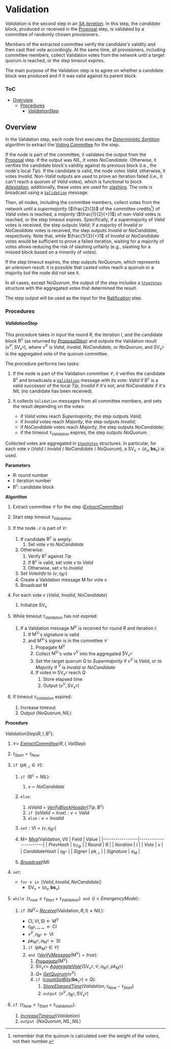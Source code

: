 # Validation
*Validation* is the second step in an [*SA iteration*][sai]. In this step, the *candidate* block, produced or received in the [Proposal][prop] step, is validated by a committee of randomly chosen provisioners.

Members of the extracted committee verify the candidate's validity and then cast their vote accordingly. At the same time, all provisioners, including committee members, collect Validation votes from the network until a target quorum is reached, or the step timeout expires.

The main purpose of the Validation step is to agree on whether a candidate block was produced and if it was valid against its parent block.

### ToC
  - [Overview](#overview)
    - [Procedures](#procedures)
      - [*ValidationStep*](#validationstep)

## Overview
In the Validation step, each node first executes the [*Deterministic Sortition*][ds] algorithm to extract the [Voting Committee][vc] for the step.

If the node is part of the committee, it validates the output from the [Proposal][prop] step. If the output was $NIL$, it votes $NoCandidate$. Otherwise, it verifies the candidate block's validity against its previous block (i.e., the node's local $Tip$). If the candidate is valid, the node votes $Valid$, otherwise, it votes $Invalid$.
$\text{Non-}Valid$ outputs are used to prove an iteration failed (i.e., it can't reach a quorum of $Valid$ votes), which is functional to block [*Attestation*][fin]; additionally, these votes are used for [slashing][sla].
The vote is broadcast using a [`Validation`][vmsg] message.

Then, all nodes, including the committee members, collect votes from the network until a *supermajority* ($\frac{2}{3}$ of the committee credits[^1]) of $Valid$ votes is reached, a *majority* ($\frac{1}{2}{+}1$) of $\text{non-}Valid$ votes is reached, or the step timeout expires.
Specifically, if a supermajority of $Valid$ votes is received, the step outputs $Valid$; if a majority of $Invalid$ or $NoCandidate$ votes is received, the step outputs $Invalid$ or $NoCandidate$, respectively.
Note that, while $\frac{1}{3}{+}1$ of $Invalid$ or $NoCandidate$ votes would be sufficient to prove a failed iteration, waiting for a majority of votes allows reducing the risk of slashing unfairly (e.g., slashing for a missed block based on a minority of votes).

If the step timeout expires, the step outputs $NoQuorum$, which represents an unknown result: it is possible that casted votes reach a quorum or a majority but the node did not see it.

In all cases, except $NoQuorum$, the output of the step includes a [`StepVotes`][sv] structure with the aggregated votes that determined the result.

The step output will be used as the input for the [Ratification][rat] step.

### Procedures

#### *ValidationStep*
This procedure takes in input the round $R$, the iteration $I$, and the candidate block $\mathsf{B}^c$ (as returned by [*ProposalStep*][props]) and outputs the Validation result $`(v^V, \mathsf{SV}_{v^V})`$, where $v^V$ is $Valid$, $Invalid$, $NoCandidate$, or $NoQuorum$, and $\mathsf{SV}_{v^V}$ is the aggregated vote of the quorum committee.

The procedure performs two tasks: 

1. If the node is part of the Validation committee $\mathcal{C}$, it verifies the candidate $\mathsf{B}^c$ and broadcasts a [`Validation`][vmsg] message with its vote: $Valid$ if $\mathsf{B}^c$ is a valid successor of the local $Tip$, $Invalid$ if it's not, and $NoCandidate$ if it's $NIL$ (no candidate has been received).

2. It collects `Validation` messages from all committee members, and sets the result depending on the votes:
   - if $Valid$ votes reach $Supermajority$, the step outputs $Valid$;
   - if $Invalid$ votes reach $Majority$, the step outputs $Invalid$;
   - if $NoCandidate$ votes reach $Majority$, the step outputs $NoCandidate$;
   - if the timeout $\tau_{Validation}$ expires, the step outputs $NoQuorum$.

Collected votes are aggregated in [`StepVotes`][sv] structures. In particular, for each vote $v$ ($Valid$ / $Invalid$ / $NoCandidate$ / $NoQuorum$), a $\mathsf{SV}_v=(\sigma_v,\boldsymbol{bs}_v)$ is used.

**Parameters**
- $R$: round number
- $I$: iteration number
- $\mathsf{B}^c$: candidate block

**Algorithm**
1. Extract committee $\mathcal{C}$ for the step ([*ExtractCommittee*][ec])
2. Start step timeout $\tau_{Validation}$
3. If the node $\mathcal{N}$ is part of $\mathcal{C}$:
   1. If candidate $\mathsf{B}^c$ is empty:
      1. Set vote $v$ to $NoCandidate$
   2. Otherwise:
      1. Verify $\mathsf{B}^c$ against $Tip$
      2. If $\mathsf{B}^c$ is valid, set vote $v$ to $Valid$
      3. Otherwise, set $v$ to $Invalid$
   3. Set $VoteInfo$ to $(v, \eta_{\mathsf{B}^c})$
   4. Create a $\mathsf{Validation}$ message $\mathsf{M}$ for vote $v$
   5. Broadcast $\mathsf{M}$

4. For each vote $v$ ($Valid$, $Invalid$, $NoCandidate$)
   1. Initialize $\mathsf{SV}_v$

5. While timeout $\tau_{Validation}$ has not expired:
   1. If a $\mathsf{Validation}$ message $\mathsf{M^V}$ is received for round $R$ and iteration $I$:
      1. If $\mathsf{M^V}$'s signature is valid
      2. and $\mathsf{M^V}$'s signer is in the committee $\mathcal{C}$
         1. Propagate $\mathsf{M^V}$
         2. Collect $\mathsf{M^V}$'s vote $v^V$ into the aggregated $\mathsf{SV}_{v^V}$
         3. Set the target quorum $Q$ to $Supermajority$ if $v^V$ is $Valid$, or to $Majority$ if $^V$ is $Invalid$ or $NoCandidate$
         4. If votes in $\mathsf{SV}_{v^V}$ reach $Q$
            1. Store elapsed time
            2. Output $(v^V, \mathsf{SV}_{v^V})$

 6. If timeout $\tau_{Validation}$ expired:
    1. Increase timeout
    2. Output $(NoQuorum, NIL)$

**Procedure**

$ValidationStep( R, I, \mathsf{B}^c ) :$
1. $\mathcal{C}=$ [*ExtractCommittee*][ec]$(R,I, ValStep)$
2. $\tau_{Start} = \tau_{Now}$
3. $\texttt{if } (pk_\mathcal{N} \in \mathcal{C}):$
   1. $\texttt{if } (\mathsf{B}^c = NIL):$
      1. $v = NoCandidate$
   2. $\texttt{else}:$
      1. $isValid$ = [*VerifyBlockHeader*][vbh]$(Tip,\mathsf{B}^c)$
      2. $\texttt{if } (isValid = true) : v = Valid$
      3. $\texttt{else}: v = Invalid$
   3. $\texttt{set}: \mathsf{VI} = (v, \eta_{\mathsf{B}^c})$
   4. $`\mathsf{M} = `$ [*Msg*][msg]$(\mathsf{Validation}, \mathsf{VI})$
      | Field           | Value                 | 
      |-----------------|-----------------------|
      | $PrevHash$      | $\eta_{Tip}$          |
      | $Round$         | $R$                   |
      | $Iteration$     | $I$                   |
      | $Vote$          | $v$                   |
      | $CandidateHash$ | $\eta_{\mathsf{B}^c}$ |
      | $Signer$        | $pk_\mathcal{N}$      |
      | $Signature$     | $\sigma_\mathsf{M}$   |

   5. [*Broadcast*][mx]$(\mathsf{M})$

4. $\texttt{set}:$
   - $\texttt{for } v \texttt{ in } [Valid, Invalid, NoCandidate]:$
     - $\mathsf{SV}_v = (\sigma_v, \boldsymbol{bs}_v)$

5. $\texttt{while } (\tau_{now} \le \tau_{Start}+\tau_{Validation}) \texttt{ and } (I \lt EmergencyMode):$
   1. $\texttt{if } (\mathsf{M^V} =$ [*Receive*][mx]$(\mathsf{Validation},R,I) \ne NIL):$
      - $\mathsf{CI}, \mathsf{VI}, \mathsf{SI} \leftarrow \mathsf{M^V}$
      - $`\eta_{\mathsf{B}^p}, \_, \_, \leftarrow \mathsf{CI}`$
      - $v^V, \eta_{\mathsf{B}^c} \leftarrow \mathsf{VI}$
      - $pk_\mathsf{M^V}, \sigma_\mathsf{M^V} \leftarrow \mathsf{SI}$

      1. $\texttt{if } (pk_{\mathsf{M^V}} \in \mathcal{C})$
      2. $\texttt{and }($[*VerifyMessage*][ms]$(\mathsf{M^V}) = true):$
         1. [*Propagate*][mx]$(\mathsf{M^V})$
         2. $`\mathsf{SV}_{v^V} =`$ [*AggregateVote*][av]$`( \mathsf{SV}_{v^V}, \mathcal{C}, \sigma_\mathsf{M^V}, pk_\mathsf{M^V} )`$
         3. $Q =$ [*GetQuorum*][gq]$(v^V)$
         4. $\texttt{if }($[*countSetBits*][cb]$(\boldsymbol{bs}_{v^V}) \ge Q):$
            1. [*StoreElapsedTime*][set]$(Validation, \tau_{Now}-\tau_{Start})$
            2. $\texttt{output } (v^V, \eta_{\mathsf{B}^c}, \mathsf{SV}_{v^V})$

 6. $\texttt{if } (\tau_{Now} \gt \tau_{Start}+\tau_{Validation}):$
    1. [*IncreaseTimeout*][it]$(Validation)$
    2. $\texttt{output } (NoQuorum, NIL, NIL)$


<!----------------------- FOOTNOTES ----------------------->
[^1]: remember that the quorum is calculated over the weight of the voters, not their number.

<!------------------------- LINKS ------------------------->
[val]: https://github.com/dusk-network/dusk-protocol/tree/main/consensus/validation/README.md
[vals]: #validation-step


<!-- Consensus -->
[env]: https://github.com/dusk-network/dusk-protocol/tree/main/consensus/README.md#environment
[set]: https://github.com/dusk-network/dusk-protocol/tree/main/consensus/README.md#storeelapsedtime
[it]:  https://github.com/dusk-network/dusk-protocol/tree/main/consensus/README.md#increasetimeout
[sai]: https://github.com/dusk-network/dusk-protocol/tree/main/consensus/README.md#saiteration
[gq]:  https://github.com/dusk-network/dusk-protocol/tree/main/consensus/README.md#GetQuorum
[gsn]: https://github.com/dusk-network/dusk-protocol/tree/main/consensus/README.md#GetStepNum

[prop]:  https://github.com/dusk-network/dusk-protocol/tree/main/consensus/proposal/README.md
[props]: https://github.com/dusk-network/dusk-protocol/tree/main/consensus/proposal/README.md#proposalstep

[rat]: https://github.com/dusk-network/dusk-protocol/tree/main/consensus/ratification/README.md

<!-- Basics -->
[p]:   https://github.com/dusk-network/dusk-protocol/tree/main/consensus/basics/README.md#provisioners-and-stakes
[sla]: https://github.com/dusk-network/dusk-protocol/tree/main/consensus/basics/README.md#slashing
[vc]:  https://github.com/dusk-network/dusk-protocol/tree/main/consensus/basics/README.md#voting-committees
[ec]:  https://github.com/dusk-network/dusk-protocol/tree/main/consensus/basics/README.md#ExtractCommittee
[sc]:  https://github.com/dusk-network/dusk-protocol/tree/main/consensus/basics/README.md#subcommittees
[cb]:  https://github.com/dusk-network/dusk-protocol/tree/main/consensus/basics/README.md#countsetbits
[sv]:  https://github.com/dusk-network/dusk-protocol/tree/main/consensus/basics/README.md#stepvotes
[av]:  https://github.com/dusk-network/dusk-protocol/tree/main/consensus/basics/README.md#aggregatevote

<!-- Sortition -->
[ds]:  https://github.com/dusk-network/dusk-protocol/tree/main/consensus/sortition/README.md
[dsp]: https://github.com/dusk-network/dusk-protocol/tree/main/consensus/sortition/README.md#deterministic-sortition-ds

<!-- Chain Management -->
[vbh]: https://github.com/dusk-network/dusk-protocol/tree/main/consensus/chain-management/README.md#verifyblockheader
[rf]:  https://github.com/dusk-network/dusk-protocol/tree/main/consensus/chain-management/README.md#rolling-finality
[fin]: https://github.com/dusk-network/dusk-protocol/tree/main/consensus/chain-management/README.md#finality

<!-- Messages -->
[ms]:   https://github.com/dusk-network/dusk-protocol/tree/main/consensus/messages/README.md#signatures
[mx]:   https://github.com/dusk-network/dusk-protocol/tree/main/consensus/messages/README.md#procedures
[vmsg]: https://github.com/dusk-network/dusk-protocol/tree/main/consensus/messages/README.md#validation
[msg]:  https://github.com/dusk-network/dusk-protocol/tree/main/consensus/messages/README.md#msg
